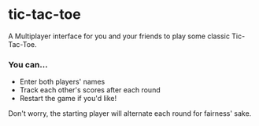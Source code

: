 # tic-tac-toe

A Multiplayer interface for you and your friends to play some classic Tic-Tac-Toe.

### You can...
- Enter both players' names
- Track each other's scores after each round
- Restart the game if you'd like!

 Don't worry, the starting player will alternate each round for fairness' sake. 
